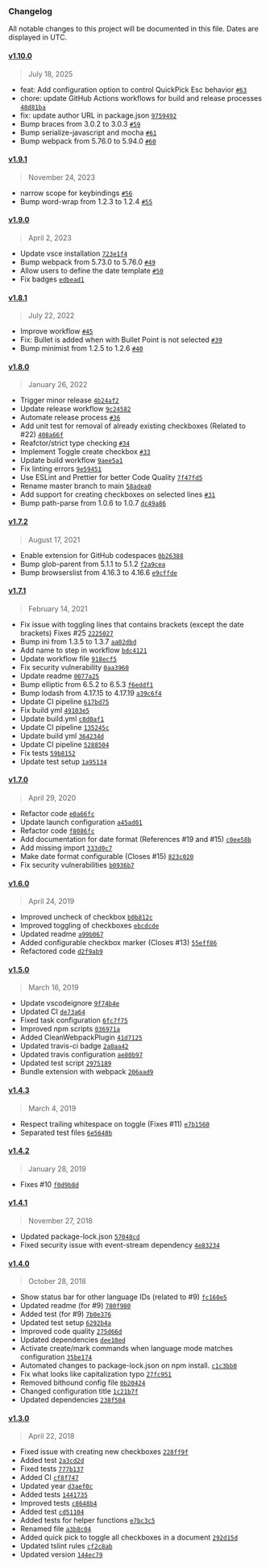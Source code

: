 ### Changelog

All notable changes to this project will be documented in this file. Dates are displayed in UTC.

#### [v1.10.0](https://github.com/PKief/vscode-markdown-checkbox/compare/v1.9.1...v1.10.0)

> July 18, 2025

- feat: Add configuration option to control QuickPick Esc behavior [`#63`](https://github.com/PKief/vscode-markdown-checkbox/pull/63)
- chore: update GitHub Actions workflows for build and release processes [`48d81ba`](https://github.com/PKief/vscode-markdown-checkbox/commit/48d81ba)
- fix: update author URL in package.json [`9759492`](https://github.com/PKief/vscode-markdown-checkbox/commit/9759492)
- Bump braces from 3.0.2 to 3.0.3 [`#59`](https://github.com/PKief/vscode-markdown-checkbox/pull/59)
- Bump serialize-javascript and mocha [`#61`](https://github.com/PKief/vscode-markdown-checkbox/pull/61)
- Bump webpack from 5.76.0 to 5.94.0 [`#60`](https://github.com/PKief/vscode-markdown-checkbox/pull/60)

#### [v1.9.1](https://github.com/PKief/vscode-markdown-checkbox/compare/v1.9.0...v1.9.1)

> November 24, 2023

- narrow scope for keybindings [`#56`](https://github.com/PKief/vscode-markdown-checkbox/pull/56)
- Bump word-wrap from 1.2.3 to 1.2.4 [`#55`](https://github.com/PKief/vscode-markdown-checkbox/pull/55)

#### [v1.9.0](https://github.com/PKief/vscode-markdown-checkbox/compare/v1.8.1...v1.9.0)

> April 2, 2023

- Update vsce installation [`723e1f4`](https://github.com/PKief/vscode-markdown-checkbox/commit/723e1f4)
- Bump webpack from 5.73.0 to 5.76.0 [`#49`](https://github.com/PKief/vscode-markdown-checkbox/pull/49)
- Allow users to define the date template [`#50`](https://github.com/PKief/vscode-markdown-checkbox/pull/50)
- Fix badges [`edbead1`](https://github.com/PKief/vscode-markdown-checkbox/commit/edbead1)

#### [v1.8.1](https://github.com/PKief/vscode-markdown-checkbox/compare/v1.8.0...v1.8.1)

> July 22, 2022

- Improve workflow [`#45`](https://github.com/PKief/vscode-markdown-checkbox/pull/45)
- Fix: Bullet is added when with Bullet Point is not selected [`#39`](https://github.com/PKief/vscode-markdown-checkbox/pull/39)
- Bump minimist from 1.2.5 to 1.2.6 [`#40`](https://github.com/PKief/vscode-markdown-checkbox/pull/40)

#### [v1.8.0](https://github.com/PKief/vscode-markdown-checkbox/compare/v1.7.2...v1.8.0)

> January 26, 2022

- Trigger minor release [`4b24af2`](https://github.com/PKief/vscode-markdown-checkbox/commit/4b24af2)
- Update release workflow [`9c24582`](https://github.com/PKief/vscode-markdown-checkbox/commit/9c24582)
- Automate release process [`#36`](https://github.com/PKief/vscode-markdown-checkbox/pull/36)
- Add unit test for removal of already existing checkboxes (Related to #22) [`408a66f`](https://github.com/PKief/vscode-markdown-checkbox/commit/408a66f)
- Reafctor/strict type checking [`#34`](https://github.com/PKief/vscode-markdown-checkbox/pull/34)
- Implement Toggle create checkbox [`#33`](https://github.com/PKief/vscode-markdown-checkbox/pull/33)
- Update build workflow [`9aee5a1`](https://github.com/PKief/vscode-markdown-checkbox/commit/9aee5a1)
- Fix linting errors [`9e59451`](https://github.com/PKief/vscode-markdown-checkbox/commit/9e59451)
- Use ESLint and Prettier for better Code Quality [`7f47fd5`](https://github.com/PKief/vscode-markdown-checkbox/commit/7f47fd5)
- Rename master branch to main [`58adea0`](https://github.com/PKief/vscode-markdown-checkbox/commit/58adea0)
- Add support for creating checkboxes on selected lines [`#31`](https://github.com/PKief/vscode-markdown-checkbox/pull/31)
- Bump path-parse from 1.0.6 to 1.0.7 [`dc49a86`](https://github.com/PKief/vscode-markdown-checkbox/commit/dc49a86)

#### [v1.7.2](https://github.com/PKief/vscode-markdown-checkbox/compare/v1.7.1...v1.7.2)

> August 17, 2021

- Enable extension for GitHub codespaces [`0b26388`](https://github.com/PKief/vscode-markdown-checkbox/commit/0b26388)
- Bump glob-parent from 5.1.1 to 5.1.2 [`f2a9cea`](https://github.com/PKief/vscode-markdown-checkbox/commit/f2a9cea)
- Bump browserslist from 4.16.3 to 4.16.6 [`e9cffde`](https://github.com/PKief/vscode-markdown-checkbox/commit/e9cffde)

#### [v1.7.1](https://github.com/PKief/vscode-markdown-checkbox/compare/v1.7.0...v1.7.1)

> February 14, 2021

- Fix issue with toggling lines that contains brackets (except the date brackets) Fixes #25 [`2225027`](https://github.com/PKief/vscode-markdown-checkbox/commit/2225027)
- Bump ini from 1.3.5 to 1.3.7 [`aa02dbd`](https://github.com/PKief/vscode-markdown-checkbox/commit/aa02dbd)
- Add name to step in workflow [`bdc4121`](https://github.com/PKief/vscode-markdown-checkbox/commit/bdc4121)
- Update workflow file [`918ecf5`](https://github.com/PKief/vscode-markdown-checkbox/commit/918ecf5)
- Fix security vulnerability [`0aa3960`](https://github.com/PKief/vscode-markdown-checkbox/commit/0aa3960)
- Update readme [`0077a25`](https://github.com/PKief/vscode-markdown-checkbox/commit/0077a25)
- Bump elliptic from 6.5.2 to 6.5.3 [`f6eddf1`](https://github.com/PKief/vscode-markdown-checkbox/commit/f6eddf1)
- Bump lodash from 4.17.15 to 4.17.19 [`a39c6f4`](https://github.com/PKief/vscode-markdown-checkbox/commit/a39c6f4)
- Update CI pipeline [`617bd75`](https://github.com/PKief/vscode-markdown-checkbox/commit/617bd75)
- Fix build yml [`49103e5`](https://github.com/PKief/vscode-markdown-checkbox/commit/49103e5)
- Update build.yml [`c8d0af1`](https://github.com/PKief/vscode-markdown-checkbox/commit/c8d0af1)
- Update CI pipeline [`135245c`](https://github.com/PKief/vscode-markdown-checkbox/commit/135245c)
- Update build yml [`364234d`](https://github.com/PKief/vscode-markdown-checkbox/commit/364234d)
- Update CI pipeline [`5288504`](https://github.com/PKief/vscode-markdown-checkbox/commit/5288504)
- Fix tests [`59b8152`](https://github.com/PKief/vscode-markdown-checkbox/commit/59b8152)
- Update test setup [`1a95134`](https://github.com/PKief/vscode-markdown-checkbox/commit/1a95134)

#### [v1.7.0](https://github.com/PKief/vscode-markdown-checkbox/compare/v1.6.0...v1.7.0)

> April 29, 2020

- Refactor code [`e0a66fc`](https://github.com/PKief/vscode-markdown-checkbox/commit/e0a66fc)
- Update launch configuration [`a45ad01`](https://github.com/PKief/vscode-markdown-checkbox/commit/a45ad01)
- Refactor code [`f8086fc`](https://github.com/PKief/vscode-markdown-checkbox/commit/f8086fc)
- Add documentation for date format (References #19 and #15) [`c0ee58b`](https://github.com/PKief/vscode-markdown-checkbox/commit/c0ee58b)
- Add missing import [`333d0c7`](https://github.com/PKief/vscode-markdown-checkbox/commit/333d0c7)
- Make date format configurable (Closes #15) [`823c020`](https://github.com/PKief/vscode-markdown-checkbox/commit/823c020)
- Fix security vulnerabilities [`b0936b7`](https://github.com/PKief/vscode-markdown-checkbox/commit/b0936b7)

#### [v1.6.0](https://github.com/PKief/vscode-markdown-checkbox/compare/v1.5.0...v1.6.0)

> April 24, 2019

- Improved uncheck of checkbox [`b0b812c`](https://github.com/PKief/vscode-markdown-checkbox/commit/b0b812c)
- Improved toggling of checkboxes [`ebcdcde`](https://github.com/PKief/vscode-markdown-checkbox/commit/ebcdcde)
- Updated readme [`a99b067`](https://github.com/PKief/vscode-markdown-checkbox/commit/a99b067)
- Added configurable checkbox marker (Closes #13) [`55eff86`](https://github.com/PKief/vscode-markdown-checkbox/commit/55eff86)
- Refactored code [`d2f9ab9`](https://github.com/PKief/vscode-markdown-checkbox/commit/d2f9ab9)

#### [v1.5.0](https://github.com/PKief/vscode-markdown-checkbox/compare/v1.4.3...v1.5.0)

> March 16, 2019

- Update vscodeignore [`9f74b4e`](https://github.com/PKief/vscode-markdown-checkbox/commit/9f74b4e)
- Updated CI [`de73a64`](https://github.com/PKief/vscode-markdown-checkbox/commit/de73a64)
- Fixed task configuration [`6fc7f75`](https://github.com/PKief/vscode-markdown-checkbox/commit/6fc7f75)
- Improved npm scripts [`036971a`](https://github.com/PKief/vscode-markdown-checkbox/commit/036971a)
- Added CleanWebpackPlugin [`41d7125`](https://github.com/PKief/vscode-markdown-checkbox/commit/41d7125)
- Updated travis-ci badge [`2a0aa42`](https://github.com/PKief/vscode-markdown-checkbox/commit/2a0aa42)
- Updated travis configuration [`ae80b97`](https://github.com/PKief/vscode-markdown-checkbox/commit/ae80b97)
- Updated test script [`2975189`](https://github.com/PKief/vscode-markdown-checkbox/commit/2975189)
- Bundle extension with webpack [`206aad9`](https://github.com/PKief/vscode-markdown-checkbox/commit/206aad9)

#### [v1.4.3](https://github.com/PKief/vscode-markdown-checkbox/compare/v1.4.2...v1.4.3)

> March 4, 2019

- Respect trailing whitespace on toggle (Fixes #11) [`e7b1560`](https://github.com/PKief/vscode-markdown-checkbox/commit/e7b1560)
- Separated test files [`6e5648b`](https://github.com/PKief/vscode-markdown-checkbox/commit/6e5648b)

#### [v1.4.2](https://github.com/PKief/vscode-markdown-checkbox/compare/v1.4.1...v1.4.2)

> January 28, 2019

- Fixes #10 [`f0d9b8d`](https://github.com/PKief/vscode-markdown-checkbox/commit/f0d9b8d)

#### [v1.4.1](https://github.com/PKief/vscode-markdown-checkbox/compare/v1.4.0...v1.4.1)

> November 27, 2018

- Updated package-lock.json [`57048cd`](https://github.com/PKief/vscode-markdown-checkbox/commit/57048cd)
- Fixed security issue with event-stream dependency [`4e83234`](https://github.com/PKief/vscode-markdown-checkbox/commit/4e83234)

#### [v1.4.0](https://github.com/PKief/vscode-markdown-checkbox/compare/v1.3.0...v1.4.0)

> October 28, 2018

- Show status bar for other language IDs (related to #9) [`fc160e5`](https://github.com/PKief/vscode-markdown-checkbox/commit/fc160e5)
- Updated readme (for #9) [`780f980`](https://github.com/PKief/vscode-markdown-checkbox/commit/780f980)
- Added test (for #9) [`7b0e376`](https://github.com/PKief/vscode-markdown-checkbox/commit/7b0e376)
- Updated test setup [`6292b4a`](https://github.com/PKief/vscode-markdown-checkbox/commit/6292b4a)
- Improved code quality [`275d66d`](https://github.com/PKief/vscode-markdown-checkbox/commit/275d66d)
- Updated dependencies [`dee10ed`](https://github.com/PKief/vscode-markdown-checkbox/commit/dee10ed)
- Activate create/mark commands when language mode matches configuration [`35be174`](https://github.com/PKief/vscode-markdown-checkbox/commit/35be174)
- Automated changes to package-lock.json on npm install. [`c1c3bb0`](https://github.com/PKief/vscode-markdown-checkbox/commit/c1c3bb0)
- Fix what looks like capitalization typo [`27fc951`](https://github.com/PKief/vscode-markdown-checkbox/commit/27fc951)
- Removed bithound config file [`0b20424`](https://github.com/PKief/vscode-markdown-checkbox/commit/0b20424)
- Changed configuration title [`1c21b7f`](https://github.com/PKief/vscode-markdown-checkbox/commit/1c21b7f)
- Updated dependencies [`238f504`](https://github.com/PKief/vscode-markdown-checkbox/commit/238f504)

#### [v1.3.0](https://github.com/PKief/vscode-markdown-checkbox/compare/v1.2.0...v1.3.0)

> April 22, 2018

- Fixed issue with creating new checkboxes [`228ff9f`](https://github.com/PKief/vscode-markdown-checkbox/commit/228ff9f)
- Added test [`2a3cd2d`](https://github.com/PKief/vscode-markdown-checkbox/commit/2a3cd2d)
- Fixed tests [`777b137`](https://github.com/PKief/vscode-markdown-checkbox/commit/777b137)
- Added CI [`cf8f747`](https://github.com/PKief/vscode-markdown-checkbox/commit/cf8f747)
- Updated year [`d3aef0c`](https://github.com/PKief/vscode-markdown-checkbox/commit/d3aef0c)
- Added tests [`1441735`](https://github.com/PKief/vscode-markdown-checkbox/commit/1441735)
- Improved tests [`c8648b4`](https://github.com/PKief/vscode-markdown-checkbox/commit/c8648b4)
- Added test [`cd51104`](https://github.com/PKief/vscode-markdown-checkbox/commit/cd51104)
- Added tests for helper functions [`e7bc3c5`](https://github.com/PKief/vscode-markdown-checkbox/commit/e7bc3c5)
- Renamed file [`a3b8c04`](https://github.com/PKief/vscode-markdown-checkbox/commit/a3b8c04)
- Added quick pick to toggle all checkboxes in a document [`292d15d`](https://github.com/PKief/vscode-markdown-checkbox/commit/292d15d)
- Updated tslint rules [`cf2c8ab`](https://github.com/PKief/vscode-markdown-checkbox/commit/cf2c8ab)
- Updated version [`144ec79`](https://github.com/PKief/vscode-markdown-checkbox/commit/144ec79)

